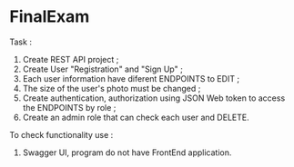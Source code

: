 # FinalExam

Task :

1. Create REST API project ;
1. Create User "Registration" and "Sign Up" ;
2. Each user information have diferent ENDPOINTS to EDIT ;
3. The size of the user's photo must be changed ;
4. Create authentication, authorization using JSON Web token to access the ENDPOINTS by role ;
5. Create an admin role that can check each user and DELETE.
 
 To check functionality use :
 
 1. Swagger UI, program do not have FrontEnd application.
